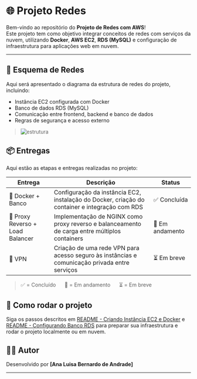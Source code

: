 # 🌐 Projeto Redes

Bem-vindo ao repositório do **Projeto de Redes com AWS**!  
Este projeto tem como objetivo integrar conceitos de redes com serviços da nuvem, utilizando **Docker**, **AWS EC2**, **RDS (MySQL)** e configuração de infraestrutura para aplicações web em nuvem.

---

## 📡 Esquema de Redes

Aqui será apresentado o diagrama da estrutura de redes do projeto, incluindo:

- Instância EC2 configurada com Docker
- Banco de dados RDS (MySQL)
- Comunicação entre frontend, backend e banco de dados
- Regras de segurança e acesso externo



> ![estrutura](https://github.com/user-attachments/assets/e72f69ab-66f1-4a94-a563-6e949a605e17)



## 📦 Entregas

Aqui estão as etapas e entregas realizadas no projeto:

| Entrega                            | Descrição                                                                 | Status         |
|------------------------------------|---------------------------------------------------------------------------|----------------|
| 🐳 Docker + Banco                  | Configuração da instância EC2, instalação do Docker, criação do container e integração com RDS | ✅ Concluída    |
| 🔁 Proxy Reverso + Load Balancer  | Implementação de NGINX como proxy reverso e balanceamento de carga entre múltiplos containers | 🚧 Em andamento |
| 🔐 VPN                             | Criação de uma rede VPN para acesso seguro às instâncias e comunicação privada entre serviços | ⏳ Em breve     |

> ✅ = Concluído &nbsp;&nbsp;&nbsp;&nbsp; 🚧 = Em andamento &nbsp;&nbsp;&nbsp;&nbsp; ⏳ = Em breve



## 🚀 Como rodar o projeto

Siga os passos descritos em [README - Criando Instância EC2 e Docker](./Docker.md) e [README - Configurando Banco RDS](./Banco.md) para preparar sua infraestrutura e rodar o projeto localmente ou em nuvem.


## 👨‍💻 Autor

Desenvolvido por **[Ana Luisa Bernardo de Andrade]**  

---
